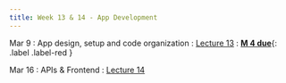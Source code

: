 ```yaml
---
title: Week 13 & 14 - App Development
---
```

Mar 9
: App design, setup and code organization
  : [Lecture 13](../assets/lectures/lecture13/09_app_development_design_setup.pdf)
: [**M 4 due**](https://pwdomination.github.io/AI-5/milestone4/){: .label .label-red }

Mar 16
: APIs & Frontend
  : [Lecture 14](../assets/lectures/lecture14/09_app_development_implement.pdf)


  